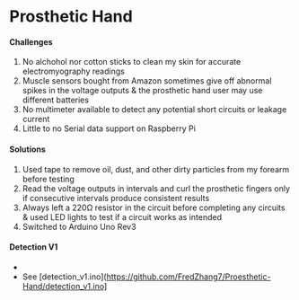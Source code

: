 # Prosthetic Hand

#### Challenges
1. No alchohol nor cotton sticks to clean my skin for accurate electromyography readings
2. Muscle sensors bought from Amazon sometimes give off abnormal spikes in the voltage outputs & the prosthetic hand user may use different batteries
3. No multimeter available to detect any potential short circuits or leakage current
4. Little to no Serial data support on Raspberry Pi

#### Solutions
1. Used tape to remove oil, dust, and other dirty particles from my forearm before testing
2. Read the voltage outputs in intervals and curl the prosthetic fingers only if consecutive intervals produce consistent results
3. Always left a 220Ω resistor in the circuit before completing any circuits & used LED lights to test if a circuit works as intended
4. Switched to Arduino Uno Rev3

#### Detection V1
- 
- See [detection_v1.ino](https://github.com/FredZhang7/Proesthetic-Hand/detection_v1.ino]
